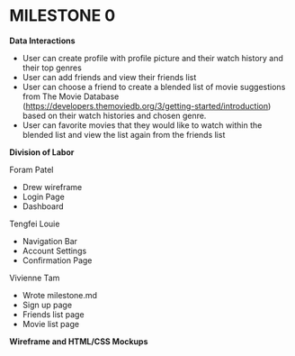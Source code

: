 # **MILESTONE 0**


**Data Interactions**

* User can create profile with profile picture and their watch history and their top genres
* User can add friends and view their friends list
* User can choose a friend to create a blended list of movie suggestions from The Movie Database (https://developers.themoviedb.org/3/getting-started/introduction) based on their watch histories and chosen genre.
* User can favorite movies that they would like to watch within the blended list and view the list again from the friends list


**Division of Labor**


Foram Patel
* Drew wireframe
* Login Page
* Dashboard


Tengfei Louie 
* Navigation Bar
* Account Settings
* Confirmation Page


Vivienne Tam
* Wrote milestone.md
* Sign up page
* Friends list page
* Movie list page


**Wireframe and HTML/CSS Mockups**
